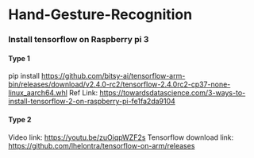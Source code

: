# Hand-Gesture-Recognition

### Install tensorflow on Raspberry pi 3
#### Type 1
  pip install https://github.com/bitsy-ai/tensorflow-arm-bin/releases/download/v2.4.0-rc2/tensorflow-2.4.0rc2-cp37-none-linux_aarch64.whl
  Ref Link: https://towardsdatascience.com/3-ways-to-install-tensorflow-2-on-raspberry-pi-fe1fa2da9104  

#### Type 2    
  Video link: https://youtu.be/zuOiqpWZF2s 
  Tensorflow download link: https://github.com/lhelontra/tensorflow-on-arm/releases
